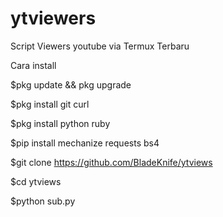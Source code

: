 # ytviewers
Script Viewers youtube via Termux Terbaru
 
Cara install

$pkg update && pkg upgrade 

$pkg install git curl 

$pkg install python ruby 

$pip install mechanize requests bs4 

$git clone https://github.com/BladeKnife/ytviews

$cd ytviews 

$python sub.py
